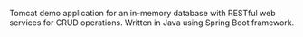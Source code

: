 Tomcat demo application for an in-memory database with RESTful web services for CRUD operations.  Written in Java using Spring Boot framework.
